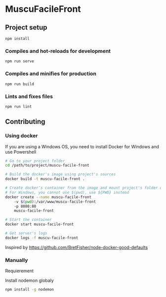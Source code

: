 # MuscuFacileFront

## Project setup
```
npm install
```

### Compiles and hot-reloads for development
```
npm run serve
```

### Compiles and minifies for production
```
npm run build
```

### Lints and fixes files
```
npm run lint
```

## Contributing

### Using docker
If you are using a Windows OS, you need to install Docker for Windows and use Powershell

```bash
# Go to your project folder
cd /path/to/project/muscu-facile-front

# Build the docker's image using project's sources
docker build -t muscu-facile-front .

# Create docker's container from the image and mount project's folder on the container
# For Windows, you cannot use $(pwd), use ${PWD} instead
docker create --name muscu-facile-front
    -v $(pwd):/var/www/muscu-facile-front
    -p 8080:80
    muscu-facile-front

# Start the container
docker start muscu-facile-front

# Get server's logs
docker logs -f muscu-facile-front
```
Inspired by https://github.com/BretFisher/node-docker-good-defaults

### Manually

Requierement

Install nodemon globaly
```bash
npm install -g nodemon
```
